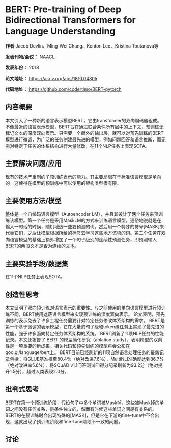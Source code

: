 # BERT: Pre-training of Deep Bidirectional Transformers for Language Understanding

**作者** Jacob Devlin、Ming-Wei Chang、Kenton Lee、Kristina Toutanova等

**发表刊物/会议：** NAACL

**发表年份：** 2018

**论文地址：** https://arxiv.org/abs/1810.04805

**代码地址：** https://github.com/codertimo/BERT-pytorch

## 内容概要

本文引入了一种新的语言表示模型BERT，它由transformer的双向编码器组成。不像最近的语言表示模型，BERT旨在通过联合条件所有层中的上下文，预训练无标记文本的深度双向表示。只需要一个额外的输出层，就可以对预先训练的BERT模型进行微调，为广泛的任务创建最先进的模型，例如问题回答和语言推断，而无需对特定于任务的体系结构进行大量修改，在11个NLP任务上表现SOTA。

## 主要解决问题/应用

现有的技术严重制约了预训练表示的能力。其主要局限在于标准语言模型是单向的，这使得在模型的预训练中可以使用的架构类型很有限。

## 主要使用方法/模型

整体是一个自编码语言模型（Autoencoder LM），并且其设计了两个任务来预训练该模型。第一个任务是采用MaskLM的方式来训练语言模型，通俗地说就是在输入一句话的时候，随机地选一些要预测的词，然后用一个特殊的符号[MASK]来代替它们，之后让模型根据所给的标签去学习这些地方该填的词。第二个任务在双向语言模型的基础上额外增加了一个句子级别的连续性预测任务，即预测输入BERT的两段文本是否为连续的文本。

## 主要实验手段/数据集

在11个NLP任务上表现SOTA。

## 创造性思考

本文证明了双向预训练对语言表示的重要性。与之前使用的单向语言模型进行预训练不同，BERT使用遮蔽语言模型来实现预训练的深度双向表示。 论文表明，预先训练的表示免去了许多工程任务需要针对特定任务修改体系架构的需求。 BERT是第一个基于微调的表示模型，它在大量的句子级和token级任务上实现了最先进的性能，强于许多面向特定任务体系架构的系统。 BERT刷新了11项NLP任务的性能记录。本文还报告了 BERT 的模型简化研究（ablation study），表明模型的双向性是一项重要的新成果。相关代码和预先训练的模型将会公布在goo.gl/language/bert上。 BERT目前已经刷新的11项自然语言处理任务的最新记录包括：将GLUE基准推至80.4％（绝对改进7.6％），MultiNLI准确度达到86.7% （绝对改进率5.6%），将SQuAD v1.1问答测试F1得分纪录刷新为93.2分（绝对提升1.5分），超过人类表现2.0分。

## 批判式思考

BERT在第一个预训练阶段，假设句子中多个单词被Mask掉，这些被Mask掉的单词之间没有任何关系，是条件独立的，然而有时候这些单词之间是有关系的。
BERT的在预训练时会出现特殊的[MASK]，但是它在下游的fine-tune中不会出现，这就出现了预训练阶段和fine-tune阶段不一致的问题。


## 讨论 







